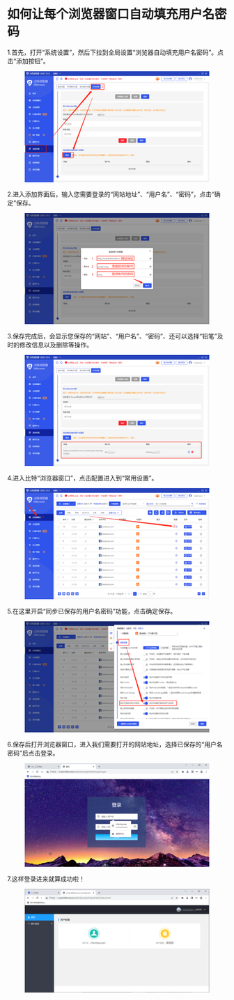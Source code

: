 # 如何让每个浏览器窗口自动填充用户名密码

1.首先，打开“系统设置”，然后下拉到全局设置“浏览器自动填充用户名密码”。点击“添加按钮”。

<figure><img src="../../.gitbook/assets/企业微信截图_16722056764065 (1).png" alt=""><figcaption></figcaption></figure>

2.进入添加界面后，输入您需要登录的“网站地址”、“用户名”、“密码”，点击“确定”保存。

<figure><img src="../../.gitbook/assets/企业微信截图_16722061951098.png" alt=""><figcaption></figcaption></figure>

3.保存完成后，会显示您保存的“网站”、“用户名”、“密码”、还可以选择“铅笔”及时的修改信息以及删除等操作。

<figure><img src="../../.gitbook/assets/企业微信截图_16722068368386.png" alt=""><figcaption></figcaption></figure>

4.进入比特“浏览器窗口”，点击配置进入到“常用设置”。

<figure><img src="../../.gitbook/assets/企业微信截图_16722046429422.png" alt=""><figcaption></figcaption></figure>

5.在这里开启“同步已保存的用户名密码”功能，点击确定保存。

<figure><img src="../../.gitbook/assets/企业微信截图_16722047822875.png" alt=""><figcaption></figcaption></figure>

6.保存后打开浏览器窗口，进入我们需要打开的网站地址，选择已保存的“用户名密码”后点击登录。

<figure><img src="../../.gitbook/assets/企业微信截图_1672205427861.png" alt=""><figcaption></figcaption></figure>

7.这样登录进来就算成功啦！

<figure><img src="../../.gitbook/assets/企业微信截图_16722085656030.png" alt=""><figcaption></figcaption></figure>
